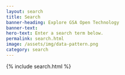```yaml
---
layout: search
title: Search
banner-heading: Explore GSA Open Technology
banner-text:
hero-text: Enter a search term below.
permalink: search.html
image: /assets/img/data-pattern.png
category: search
---
```

<section class="usa-section test-class">
  <div class="usa-grid">
    <div class="usa-width-one-whole">
      {% include search.html %}
    </div>
  </div>
</section>

<section>
  <div class="usa-grid">
    <div class="usa-width-one-whole">
      <div id="search-results"></div>
    </div>
  </div>
</section>

<script>
  var baseurl = "{{ site.baseurl }}";
  var searchData = {{ site.data.search | jsonify }};
</script>


<script src="{{ '/assets/js/lib/lunr.min.js' | prepend: site.baseurl  }}"></script>
<script src="{{ '/assets/js/search.js' | prepend: site.baseurl  }}"></script>
